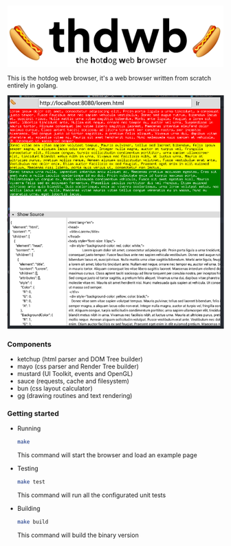 <p align="center">
  <img src="thdwb.png?raw=true"></img>
</p>

This is the hotdog web browser, it's a web browser written from scratch entirely in golang.

<p align="center">
  <img src="thdwb_screenshot.png?raw=true"></img>
</p>

### Components
- ketchup (html parser and DOM Tree builder)
- mayo (css parser and Render Tree builder)
- mustard (UI Toolkit, events and OpenGL)
- sauce (requests, cache and filesystem)
- bun (css layout calculator)
- [gg](https://github.com/fogleman/gg) (drawing routines and text rendering)

### Getting started
- Running 

  ```sh
  make
  ```
  This command will start the browser and load an example page
  
- Testing

  ```sh
  make test
  ```
  This command will run all the configurated unit tests
  
- Building

  ```sh
  make build
  ```
  This command will build the binary version
